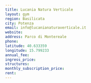 ```yaml
---
title: Lucania Natura Verticale
layout: gym
region: Basilicata
city: Potenza
email: info@lucanianaturaverticale.it
website: 
address: Parco di Montereale
phone: 
latitude: 40.633359
longitude: 15.799233
annual_fee: 
ingress_price: 
structures: 
monthly_subscription_price: 
rent: 
---
```


